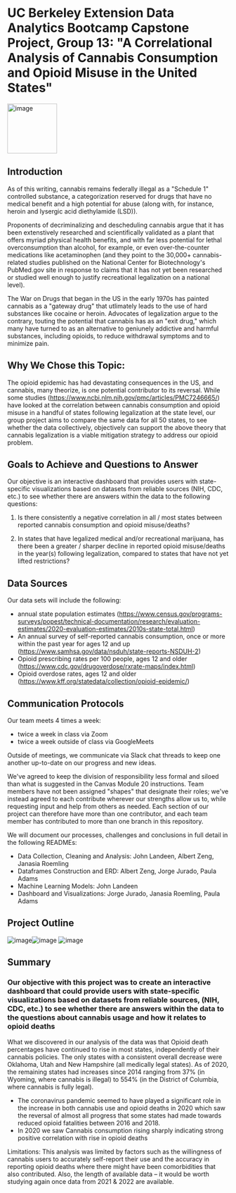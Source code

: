 # UC Berkeley Extension Data Analytics Bootcamp Capstone Project, Group 13: "A Correlational Analysis of Cannabis Consumption and Opioid Misuse in the United States"
<img width="113" alt="image" src="https://user-images.githubusercontent.com/106359572/200140635-383d3628-432c-4e9c-9036-eb79a8218441.png"> 

## Introduction
As of this writing, cannabis remains federally illegal as a "Schedule 1" controlled substance, a categorization reserved for drugs that have no medical benefit and a high potential for abuse (along with, for instance, heroin and lysergic acid diethylamide (LSD)).

Proponents of decriminalizing and descheduling cannabis argue that it has been extenstively researched and scientifically validated as a plant that offers myriad physical health benefits, and with far less potential for lethal overconsumption than alcohol, for example, or even over-the-counter medications like acetaminophen (and they point to the 30,000+ cannabis-related studies published on the National Center for Biotechnology's PubMed.gov site in response to claims that it has not yet been researched or studied well enough to justify recreational legalization on a national level).

The War on Drugs that began in the US in the early 1970s has painted cannabis as a "gateway drug" that utlimately leads to the use of hard substances like cocaine or heroin.  Advocates of legalization argue to the contrary, touting the potential that cannabis has as an "exit drug," which many have turned to as an alternative to geniunely addictive and harmful substances, including opioids, to reduce withdrawal symptoms and to minimize pain.

## Why We Chose this Topic:
The opioid epidemic has had devastating consequences in the US, and cannabis, many theorize, is one potential contributor to its reversal.  While some studies (https://www.ncbi.nlm.nih.gov/pmc/articles/PMC7246665/) have looked at the correlation between cannabis consumption and opioid misuse in a handful of states following legalization at the state level, our group project aims to compare the same data for all 50 states, to see whether the data collectively, objectively can support the above theory that cannabis legalization is a viable mitigation strategy to address our opioid problem.

## Goals to Achieve and Questions to Answer
Our objective is an interactive dashboard that provides users with state-specific visualizations based on datasets from reliable sources (NIH, CDC, etc.) to see whether there are answers within the data to the following questions:

1. Is there consistently a negative correlation in all / most states between reported cannabis consumption and opioid misuse/deaths?

2. In states that have legalized medical and/or recreational marijuana, has there been a greater / sharper decline in reported opioid misuse/deaths in the year(s) following legalization, compared to states that have not yet lifted restrictions?

## Data Sources
Our data sets will include the following:
- annual state population estimates (https://www.census.gov/programs-surveys/popest/technical-documentation/research/evaluation-estimates/2020-evaluation-estimates/2010s-state-total.html)
- An annual survey of self-reported cannabis consumption, once or more within the past year for ages 12 and up (https://www.samhsa.gov/data/nsduh/state-reports-NSDUH-2)
- Opioid prescribing rates per 100 people, ages 12 and older (https://www.cdc.gov/drugoverdose/rxrate-maps/index.html)
- Opioid overdose rates, ages 12 and older (https://www.kff.org/statedata/collection/opioid-epidemic/)

## Communication Protocols
Our team meets 4 times a week: 
  - twice a week in class via Zoom
  - twice a week outside of class via GoogleMeets

Outside of meetings, we communicate via Slack chat threads to keep one another up-to-date on our progress and new ideas.

We've agreed to keep the division of responsibility less formal and siloed than what is suggested in the Canvas Module 20 instructions.  Team members have not been assigned "shapes" that designate their roles; we've instead agreed to each contribute wherever our strengths allow us to, while requesting input and help from others as needed.  Each section of our project can therefore have more than one contributor, and each team member has contributed to more than one branch in this repository.
  
We will document our processes, challenges and conclusions in full detail in the following READMEs:
- Data Collection, Cleaning and Analysis: John Landeen, Albert Zeng, Janasia Roemling
- Dataframes Construction and ERD: Albert Zeng, Jorge Jurado, Paula Adams
- Machine Learning Models: John Landeen
- Dashboard and Visualizations: Jorge Jurado, Janasia Roemling, Paula Adams

## Project Outline

![image](https://user-images.githubusercontent.com/106359572/201496682-4358309f-f2bc-48cb-a993-72a557996e81.png)![image](https://user-images.githubusercontent.com/106359572/201494736-d01c74b0-e496-4343-a97d-9e89f14747b8.png)
![image](https://user-images.githubusercontent.com/106359572/201495172-542236d8-17cb-47f5-adef-d1b10d2a0953.png)

## Summary

### Our objective with this project was to create an interactive dashboard that could provide users with state-specific visualizations based on datasets from reliable sources, (NIH, CDC, etc.) to see whether there are answers within the data to the questions about cannabis usage and how it relates to opioid deaths

What we discovered in our analysis of the data was that Opioid death percentages have continued to rise in most states, independently of their cannabis policies.
The only states with a consistent overall decrease were Oklahoma, Utah and New Hampshire (all medically legal states).
As of 2020, the remaining states had increases since 2014 ranging from 37% (in Wyoming, where cannabis is illegal) to 554% (in the District of Columbia, where cannabis is fully legal).
- The coronavirus pandemic seemed to have played a significant role in the increase in both cannabis use and opioid deaths in 2020 which saw the reversal of almost all progress that some states had made towards reduced opioid fatalities between 2016 and 2018.
- In 2020 we saw Cannabis consumption rising sharply indicating strong positive correlation with rise in opioid deaths

Limitations:
This analysis was limited by factors such as the willingness of cannabis users to accurately self-report their use and the accuracy in reporting opioid deaths where there might have been comorbidities that also contributed. Also, the length of available data – it would be worth studying again once data from 2021 & 2022 are available.
